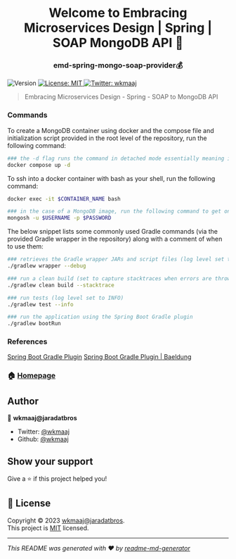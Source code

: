 <h1 align="center">Welcome to Embracing Microservices Design | Spring | SOAP MongoDB API 🤑</h1>
<h3 align="center">emd-spring-mongo-soap-provider💰</h3>
<p>
  <img alt="Version" src="https://img.shields.io/badge/version-0.0.1--SNAPSHOT-blue.svg?cacheSeconds=2592000" />
  <a href="https://raw.githubusercontent.com/wkmaaj/emd-spring-mongo-soap-provider/master/LICENSE" target="_blank">
    <img alt="License: MIT" src="https://img.shields.io/badge/License-MIT-yellow.svg" />
  </a>
  <a href="https://twitter.com/wkmaaj" target="_blank">
    <img alt="Twitter: wkmaaj" src="https://img.shields.io/twitter/follow/wkmaaj.svg?style=social" />
  </a>
</p>

> Embracing Microservices Design - Spring - SOAP to MongoDB API

### Commands

To create a MongoDB container using docker and the compose file and initialization script provided in the root level of the repository, run the following command:

```sh
### the -d flag runs the command in detached mode essentially meaning it runs in the background and you get control of that terminal back
docker compose up -d
```

To ssh into a docker container with bash as your shell, run the following command:

```sh
docker exec -it $CONTAINER_NAME bash

### in the case of a MongoDB image, run the following command to get onto the Mongo shell (mongosh), if no username/password then dont add the -u and -p flags
mongosh -u $USERNAME -p $PASSWORD
```

The below snippet lists some commonly used Gradle commands (via the provided Gradle wrapper in the repository) along with a comment of when to use them:

```sh
### retrieves the Gradle wrapper JARs and script files (log level set to DEBUG)
./gradlew wrapper --debug

### run a clean build (set to capture stacktraces when errors are thrown)
./gradlew clean build --stacktrace

### run tests (log level set to INFO)
./gradlew test --info

### run the application using the Spring Boot Gradle plugin
./gradlew bootRun
```

### References

[Spring Boot Gradle Plugin](https://docs.spring.io/spring-boot/docs/current/gradle-plugin/reference/htmlsingle/)
[Spring Boot Gradle Plugin | Baeldung](https://www.baeldung.com/spring-boot-gradle-plugin)

### 🏠 [Homepage](https://github.com/wkmaaj/emd-spring-mongo-soap-provider)

## Author

👤 **wkmaaj@jaradatbros**

- Twitter: [@wkmaaj](https://twitter.com/wkmaaj)
- Github: [@wkmaaj](https://github.com/wkmaaj)

## Show your support

Give a ⭐️ if this project helped you!

## 📝 License

Copyright © 2023 [wkmaaj@jaradatbros](https://github.com/wkmaaj).<br />
This project is [MIT](https://raw.githubusercontent.com/wkmaaj/emd-spring-mongo-soap-provider/master/LICENSE) licensed.

---

_This README was generated with ❤️ by [readme-md-generator](https://github.com/kefranabg/readme-md-generator)_
